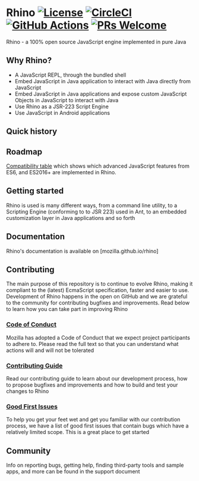 # Rhino [![License](https://img.shields.io/badge/license-MPL%202.0-blue.svg?style=for-the-badge)](./LICENSE.txt) [![CircleCI](https://img.shields.io/circleci/build/github/mozilla/rhino?logo=CircleCi&style=for-the-badge)](https://app.circleci.com/pipelines/github/mozilla/rhino) [![GitHub Actions](https://img.shields.io/github/workflow/status/mozilla/rhino/Rhino%20CI?logo=GitHub&style=for-the-badge)](https://github.com/mozilla/rhino/actions/workflows/gradle.yml) [![PRs Welcome](https://img.shields.io/badge/PRs-welcome-brightgreen.svg?style=for-the-badge)](CONTRIBUTING.md)

Rhino - a 100% open source JavaScript engine implemented in pure Java

## Why Rhino?
- A JavaScript REPL, through the bundled shell
- Embed JavaScript in Java application to interact with Java directly from JavaScript
- Embed JavaScript in Java applications and expose custom JavaScript Objects in JavaScript to interact with Java
- Use Rhino as a JSR-223 Script Engine
- Use JavaScript in Android applications

## Quick history


## Roadmap


[Compatibility table](http://mozilla.github.io/rhino/compat/engines.html) which shows which advanced JavaScript features from ES6, and ES2016+ are implemented in Rhino.

## Getting started
Rhino is used is many different ways, from a command line utility, to a Scripting Engine (conforming to to JSR 223) used in Ant, to an embedded customization layer in Java applications and so forth

## Documentation
Rhino's documentation is available on [mozilla.github.io/rhino]

## Contributing
The main purpose of this repository is to continue to evolve Rhino, making it compliant to the (latest) EcmaScript specification, faster and easier to use. Development of Rhino happens in the open on GitHub and we are grateful to the community for contributing bugfixes and improvements. Read below to learn how you can take part in improving Rhino

### [Code of Conduct](CODE_OF_CONDUCT.md)
Mozilla has adopted a Code of Conduct that we expect project participants to adhere to. Please read the full text so that you can understand what actions will and will not be tolerated

### [Contributing Guide](CONTRIBUTING.md)
Read our contributing guide to learn about our development process, how to propose bugfixes and improvements and how to build and test your changes to Rhino

### [Good First Issues](https://github.com/mozilla/rhino/issues?q=is%3Aopen+is%3Aissue+label%3A%22good+first+issue%22)
To help you get your feet wet and get you familiar with our contribution process, we have a list of good first issues that contain bugs which have a relatively limited scope. This is a great place to get started

## Community
Info on reporting bugs, getting help, finding third-party tools and sample apps, and more can be found in the support document
